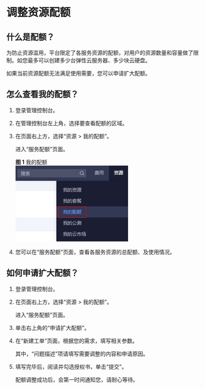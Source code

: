# 调整资源配额<a name="cph_ug_0009"></a>

## 什么是配额？<a name="section6712133216568"></a>

为防止资源滥用，平台限定了各服务资源的配额，对用户的资源数量和容量做了限制。如您最多可以创建多少台弹性云服务器、多少块云硬盘。

如果当前资源配额无法满足使用需要，您可以申请扩大配额。

## 怎么查看我的配额？<a name="section8833155545617"></a>

1.  登录管理控制台。
2.  在管理控制台左上角，选择要查看配额的区域。
3.  在页面右上方，选择“资源 \> 我的配额”。

    进入“服务配额”页面。

    **图 1**  我的配额<a name="zh-cn_topic_0153762857_zh-cn_topic_0153105363_zh-cn_topic_0040259342_fig42735301084"></a>  
    ![](figures/我的配额.png "我的配额")

4.  您可以在“服务配额”页面，查看各服务资源的总配额、及使用情况。

## 如何申请扩大配额？<a name="section1959916510573"></a>

1.  登录管理控制台。
2.  在页面右上方，选择“资源 \> 我的配额”。

    进入“服务配额”页面。

3.  单击右上角的“申请扩大配额”。
4.  在“新建工单”页面，根据您的需求，填写相关参数。

    其中，“问题描述”项请填写需要调整的内容和申请原因。

5.  填写完毕后，阅读并勾选授权书，单击“提交”。

    配额调整成功后，会第一时间通知您，请耐心等待。


